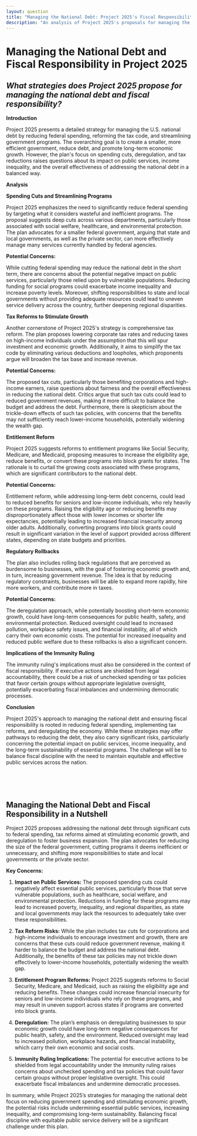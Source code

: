 ```yaml
---
layout: question
title: "Managing the National Debt: Project 2025's Fiscal Responsibility Strategies"
description: "An analysis of Project 2025's proposals for managing the national debt through spending cuts, tax reforms, and deregulation, and the potential risks to public services and income inequality."
---
```


# Managing the National Debt and Fiscal Responsibility in Project 2025

## *What strategies does Project 2025 propose for managing the national debt and fiscal responsibility?*

**Introduction**

Project 2025 presents a detailed strategy for managing the U.S. national debt by reducing federal spending, reforming the tax code, and streamlining government programs. The overarching goal is to create a smaller, more efficient government, reduce debt, and promote long-term economic growth. However, the plan's focus on spending cuts, deregulation, and tax reductions raises questions about its impact on public services, income inequality, and the overall effectiveness of addressing the national debt in a balanced way.

**Analysis**

**Spending Cuts and Streamlining Programs**

Project 2025 emphasizes the need to significantly reduce federal spending by targeting what it considers wasteful and inefficient programs. The proposal suggests deep cuts across various departments, particularly those associated with social welfare, healthcare, and environmental protection. The plan advocates for a smaller federal government, arguing that state and local governments, as well as the private sector, can more effectively manage many services currently handled by federal agencies.

**Potential Concerns:**

While cutting federal spending may reduce the national debt in the short term, there are concerns about the potential negative impact on public services, particularly those relied upon by vulnerable populations. Reducing funding for social programs could exacerbate income inequality and increase poverty levels. Moreover, shifting responsibilities to state and local governments without providing adequate resources could lead to uneven service delivery across the country, further deepening regional disparities.

**Tax Reforms to Stimulate Growth**

Another cornerstone of Project 2025's strategy is comprehensive tax reform. The plan proposes lowering corporate tax rates and reducing taxes on high-income individuals under the assumption that this will spur investment and economic growth. Additionally, it aims to simplify the tax code by eliminating various deductions and loopholes, which proponents argue will broaden the tax base and increase revenue.

**Potential Concerns:**

The proposed tax cuts, particularly those benefiting corporations and high-income earners, raise questions about fairness and the overall effectiveness in reducing the national debt. Critics argue that such tax cuts could lead to reduced government revenues, making it more difficult to balance the budget and address the debt. Furthermore, there is skepticism about the trickle-down effects of such tax policies, with concerns that the benefits may not sufficiently reach lower-income households, potentially widening the wealth gap.

**Entitlement Reform**

Project 2025 suggests reforms to entitlement programs like Social Security, Medicare, and Medicaid, proposing measures to increase the eligibility age, reduce benefits, or convert these programs into block grants for states. The rationale is to curtail the growing costs associated with these programs, which are significant contributors to the national debt.

**Potential Concerns:**

Entitlement reform, while addressing long-term debt concerns, could lead to reduced benefits for seniors and low-income individuals, who rely heavily on these programs. Raising the eligibility age or reducing benefits may disproportionately affect those with lower incomes or shorter life expectancies, potentially leading to increased financial insecurity among older adults. Additionally, converting programs into block grants could result in significant variation in the level of support provided across different states, depending on state budgets and priorities.

**Regulatory Rollbacks**

The plan also includes rolling back regulations that are perceived as burdensome to businesses, with the goal of fostering economic growth and, in turn, increasing government revenue. The idea is that by reducing regulatory constraints, businesses will be able to expand more rapidly, hire more workers, and contribute more in taxes.

**Potential Concerns:**

The deregulation approach, while potentially boosting short-term economic growth, could have long-term consequences for public health, safety, and environmental protection. Reduced oversight could lead to increased pollution, workplace safety issues, and financial instability, all of which carry their own economic costs. The potential for increased inequality and reduced public welfare due to these rollbacks is also a significant concern.

**Implications of the Immunity Ruling**

The immunity ruling's implications must also be considered in the context of fiscal responsibility. If executive actions are shielded from legal accountability, there could be a risk of unchecked spending or tax policies that favor certain groups without appropriate legislative oversight, potentially exacerbating fiscal imbalances and undermining democratic processes.

**Conclusion**

Project 2025's approach to managing the national debt and ensuring fiscal responsibility is rooted in reducing federal spending, implementing tax reforms, and deregulating the economy. While these strategies may offer pathways to reducing the debt, they also carry significant risks, particularly concerning the potential impact on public services, income inequality, and the long-term sustainability of essential programs. The challenge will be to balance fiscal discipline with the need to maintain equitable and effective public services across the nation.

<br><br><br>

## <span id="nutshell">Managing the National Debt and Fiscal Responsibility in a Nutshell</span>

Project 2025 proposes addressing the national debt through significant cuts to federal spending, tax reforms aimed at stimulating economic growth, and deregulation to foster business expansion. The plan advocates for reducing the size of the federal government, cutting programs it deems inefficient or unnecessary, and shifting more responsibilities to state and local governments or the private sector.

**Key Concerns:**

1. **Impact on Public Services:** The proposed spending cuts could negatively affect essential public services, particularly those that serve vulnerable populations, such as healthcare, social welfare, and environmental protection. Reductions in funding for these programs may lead to increased poverty, inequality, and regional disparities, as state and local governments may lack the resources to adequately take over these responsibilities.

2. **Tax Reform Risks:** While the plan includes tax cuts for corporations and high-income individuals to encourage investment and growth, there are concerns that these cuts could reduce government revenue, making it harder to balance the budget and address the national debt. Additionally, the benefits of these tax policies may not trickle down effectively to lower-income households, potentially widening the wealth gap.

3. **Entitlement Program Reforms:** Project 2025 suggests reforms to Social Security, Medicare, and Medicaid, such as raising the eligibility age and reducing benefits. These changes could increase financial insecurity for seniors and low-income individuals who rely on these programs, and may result in uneven support across states if programs are converted into block grants.

4. **Deregulation:** The plan’s emphasis on deregulating businesses to spur economic growth could have long-term negative consequences for public health, safety, and the environment. Reduced oversight may lead to increased pollution, workplace hazards, and financial instability, which carry their own economic and social costs.

5. **Immunity Ruling Implications:** The potential for executive actions to be shielded from legal accountability under the immunity ruling raises concerns about unchecked spending and tax policies that could favor certain groups without proper legislative oversight. This could exacerbate fiscal imbalances and undermine democratic processes.

In summary, while Project 2025’s strategies for managing the national debt focus on reducing government spending and stimulating economic growth, the potential risks include undermining essential public services, increasing inequality, and compromising long-term sustainability. Balancing fiscal discipline with equitable public service delivery will be a significant challenge under this plan.
